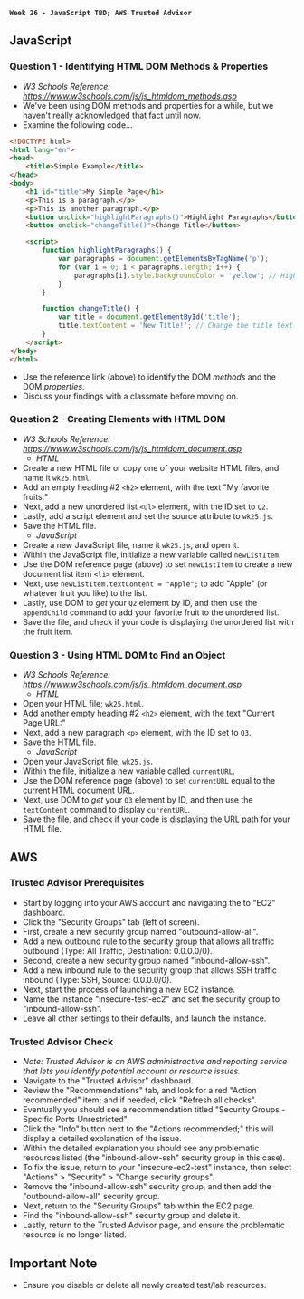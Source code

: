**`Week 26 - JavaScript TBD; AWS Trusted Advisor`**

## JavaScript

### Question 1 - Identifying HTML DOM Methods & Properties
- *W3 Schools Reference: https://www.w3schools.com/js/js_htmldom_methods.asp*
- We've been using DOM methods and properties for a while, but we haven't really acknowledged that fact until now. 
- Examine the following code...
```html
<!DOCTYPE html>
<html lang="en">
<head>
    <title>Simple Example</title>
</head>
<body>
    <h1 id="title">My Simple Page</h1>
    <p>This is a paragraph.</p>
    <p>This is another paragraph.</p>
    <button onclick="highlightParagraphs()">Highlight Paragraphs</button>
    <button onclick="changeTitle()">Change Title</button>

    <script>
        function highlightParagraphs() {
            var paragraphs = document.getElementsByTagName('p');
            for (var i = 0; i < paragraphs.length; i++) {
                paragraphs[i].style.backgroundColor = 'yellow'; // Highlight each paragraph
            }
        }

        function changeTitle() {
            var title = document.getElementById('title');
            title.textContent = 'New Title!'; // Change the title text
        }
    </script>
</body>
</html>
```
- Use the reference link (above) to identify the DOM *methods* and the DOM *properties*.
- Discuss your findings with a classmate before moving on.

### Question 2 - Creating Elements with HTML DOM
- *W3 Schools Reference: https://www.w3schools.com/js/js_htmldom_document.asp*
  - *HTML*
- Create a new HTML file or copy one of your website HTML files, and name it `wk25.html`.
- Add an empty heading #2 `<h2>` element, with the text "My favorite fruits:"
- Next, add a new unordered list `<ul>` element, with the ID set to `Q2`.
- Lastly, add a script element and set the source attribute to `wk25.js`.
- Save the HTML file.
  - *JavaScript*
- Create a new JavaScript file, name it `wk25.js`, and open it.
- Within the JavaScript file, initialize a new variable called `newListItem`.
- Use the DOM reference page (above) to set `newListItem` to create a new document list item `<li>` element.
- Next, use `newListItem.textContent = "Apple";` to add "Apple" (or whatever fruit you like) to the list.
- Lastly, use DOM to *get* your `Q2` element by ID, and then use the `appendChild` command to add your favorite fruit to the unordered list.
- Save the file, and check if your code is displaying the unordered list with the fruit item.

### Question 3 - Using HTML DOM to Find an Object
- *W3 Schools Reference: https://www.w3schools.com/js/js_htmldom_document.asp*
  - *HTML*
- Open your HTML file; `wk25.html`.
- Add another empty heading #2 `<h2>` element, with the text "Current Page URL:"
- Next, add a new paragraph `<p>` element, with the ID set to `Q3`.
- Save the HTML file.
  - *JavaScript*
- Open your JavaScript file; `wk25.js`.
- Within the file, initialize a new variable called `currentURL`.
- Use the DOM reference page (above) to set `currentURL` equal to the current HTML document URL.
- Next, use DOM to *get* your `Q3` element by ID, and then use the `textContent` command to display `currentURL`.
- Save the file, and check if your code is displaying the URL path for your HTML file.

## AWS

### Trusted Advisor Prerequisites
- Start by logging into your AWS account and navigating the to "EC2" dashboard.
- Click the "Security Groups" tab (left of screen).
- First, create a new security group named "outbound-allow-all".
- Add a new outbound rule to the security group that allows all traffic outbound (Type: All Traffic, Destination: 0.0.0.0/0).
- Second, create a new security group named "inbound-allow-ssh".
- Add a new inbound rule to the security group that allows SSH traffic inbound (Type: SSH, Source: 0.0.0.0/0).
- Next, start the process of launching a new EC2 instance.
- Name the instance "insecure-test-ec2" and set the security group to "inbound-allow-ssh".
- Leave all other settings to their defaults, and launch the instance.

### Trusted Advisor Check
- *Note: Trusted Advisor is an AWS administractive and reporting service that lets you identify potential account or resource issues.*
- Navigate to the "Trusted Advisor" dashboard.
- Review the "Recommendations" tab, and look for a red "Action recommended" item; and if needed, click "Refresh all checks".
- Eventually you should see a recommendation titled "Security Groups - Specific Ports Unrestricted".
- Click the "Info" button next to the "Actions recommended;" this will display a detailed explanation of the issue.
- Within the detailed explanation you should see any problematic resources listed (the "inbound-allow-ssh" security group in this case).
- To fix the issue, return to your "insecure-ec2-test" instance, then select "Actions" > "Security" > "Change security groups".
- Remove the "inbound-allow-ssh" security group, and then add the "outbound-allow-all" security group.
- Next, return to the "Security Groups" tab within the EC2 page.
- Find the "inbound-allow-ssh" security group and delete it.
- Lastly, return to the Trusted Advisor page, and ensure the problematic resource is no longer listed.

## Important Note
- Ensure you disable or delete all newly created test/lab resources.
